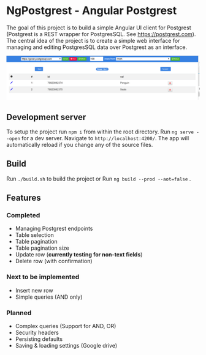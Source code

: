 # NgPostgrest - Angular Postgrest

The goal of this project is to build a simple Angular UI client for Postgrest (Postgrest is a REST wrapper for PostgresSQL. See https://postgrest.com). The central idea of the project is to create a simple web interface for managing and editing PostgresSQL data over Postgrest as an interface.

![Logo](docs/screenshot.PNG "Logo")


## Development server

To setup the project run `npm i` from within the root directory.
Run `ng serve --open` for a dev server. Navigate to `http://localhost:4200/`. The app will automatically reload if you change any of the source files.

## Build

Run `./build.sh` to build the project or
Run `ng build --prod --aot=false` .

## Features

### Completed

  - Managing Postgrest endpoints
  - Table selection
  - Table pagination
  - Table pagination size
  - Update row (**currently testing for non-text fields**)
  - Delete row (with confirmation)

### Next to be implemented

  - Insert new row
  - Simple queries (AND only)


### Planned

  - Complex queries (Support for AND, OR)
  - Security headers
  - Persisting defaults
  - Saving & loading settings (Google drive)





